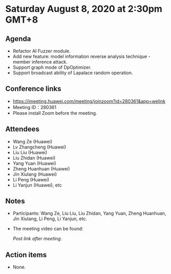 # Saturday August 8, 2020 at 2:30pm GMT+8

## Agenda
- Refactor AI Fuzzer module.
- Add new feature: model information reverse analysis technique - member inference attack.
- Support graph mode of DpOptimizer.
- Support broadcast ability of Lapalace random operation.

## Conference links
- https://imeeting.huawei.com/meeting/joinzoom?id=280361&app=welink
- Meeting ID：280361
- Please install Zoom before the meeting.

## Attendees 
* Wang Ze (Huawei)
* Lv Zhangcheng (Huawei)
* Liu Liu (Huawei)
* Liu Zhidan (Huawei)
* Yang Yuan (Huawei)
* Zheng Huanhuan (Huawei)
* Jin Xiulang (Huawei)
* Li Peng (Huawei)
* Li Yanjun (Huawei), etc

## Notes
* Participants: Wang Ze, Liu Liu, Liu Zhidan, Yang Yuan, Zheng Huanhuan, Jin Xiulang, Li Peng, Li Yanjun, etc.

* The meeting video can be found:

  *Post link after meeting*.

## Action items
* None.
